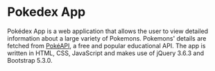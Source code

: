 # Pokedex App

Pokédex App is a web application that allows the user to view detailed information about a large variety of Pokemons. Pokemons' details are fetched from [PokéAPI](https://pokeapi.co/), a free and popular educational API. The app is written in HTML, CSS, JavaScript and makes use of jQuery 3.6.3 and Bootstrap 5.3.0.
